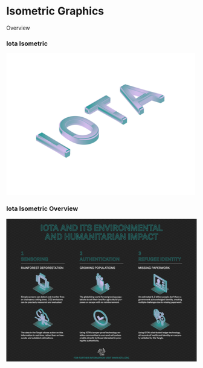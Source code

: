# Isometric Graphics

Overview

### Iota Isometric

<img src="https://github.com/dvdptr/de-design/blob/master/graphics/isometrics/iota-davidebner.png" width="500px">

### Iota Isometric Overview

<img src="https://github.com/dvdptr/de-design/blob/master/graphics/isometrics/iota-overview-dark.jpg" width="full">
